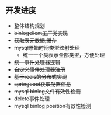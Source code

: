 ## 开发进度

- ~~整体结构规划~~
- ~~binlogclient工厂类实现~~
- ~~获取表元数据,缓存~~
- ~~mysql原始时间类型映射处理~~
    - ~~统一一个类表示全部类型，方便处理~~
- ~~统一事件处理器逻辑~~
- ~~自定义事件处理器注册~~
- ~~基于redis的分布式实现~~
- ~~springboot获取配置信息~~
- ~~mysql binlog文件有效性检测~~
- ~~delete事件处理~~
- mysql binlog position有效性检测